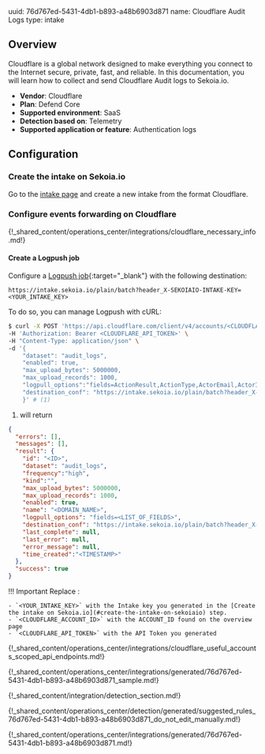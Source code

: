 uuid: 76d767ed-5431-4db1-b893-a48b6903d871
name: Cloudflare Audit Logs
type: intake

## Overview

Cloudflare is a global network designed to make everything you connect to the Internet secure, private, fast, and reliable. In this documentation, you will learn how to collect and send Cloudflare Audit logs to Sekoia.io.

- **Vendor**: Cloudflare
- **Plan**: Defend Core
- **Supported environment**: SaaS
- **Detection based on**: Telemetry
- **Supported application or feature**: Authentication logs

## Configuration

### Create the intake on Sekoia.io

Go to the [intake page](https://app.sekoia.io/operations/intakes) and create a new intake from the format Cloudflare.

### Configure events forwarding on Cloudflare

{!_shared_content/operations_center/integrations/cloudflare_necessary_info.md!}

#### Create a Logpush job

Configure a [Logpush job](https://developers.cloudflare.com/logs/reference/logpush-api-configuration/){:target="_blank"} with the following destination:

`https://intake.sekoia.io/plain/batch?header_X-SEKOIAIO-INTAKE-KEY=<YOUR_INTAKE_KEY>`


To do so, you can manage Logpush with cURL:

```bash
$ curl -X POST 'https://api.cloudflare.com/client/v4/accounts/<CLOUDFLARE_ACCOUNT_ID>/logpush/jobs' \
-H 'Authorization: Bearer <CLOUDFLARE_API_TOKEN>' \
-H "Content-Type: application/json" \
-d '{
    "dataset": "audit_logs",    
    "enabled": true,     
    "max_upload_bytes": 5000000,     
    "max_upload_records": 1000,
    "logpull_options":"fields=ActionResult,ActionType,ActorEmail,ActorID,ActorIP,ActorType,ID,Interface,Metadata,NewValue,OldValue,OwnerID,ResourceID,ResourceType,When&timestamps=rfc3339",
    "destination_conf": "https://intake.sekoia.io/plain/batch?header_X-SEKOIAIO-INTAKE-KEY=<YOUR_INTAKE_KEY>"
    }' # (1)
```

1. will return
```json
{
  "errors": [],
  "messages": [],
  "result": {
    "id": "<ID>",
    "dataset": "audit_logs",
    "frequency":"high",
    "kind":"", 
    "max_upload_bytes": 5000000,     
    "max_upload_records": 1000, 
    "enabled": true,
    "name": "<DOMAIN_NAME>",
    "logpull_options": "fields=<LIST_OF_FIELDS>",
    "destination_conf": "https://intake.sekoia.io/plain/batch?header_X-SEKOIAIO-INTAKE-KEY=<YOUR_INTAKE_KEY>",
    "last_complete": null,
    "last_error": null,
    "error_message": null,
    "time_created":"<TIMESTAMP>"
  },
  "success": true
}
```

!!! Important
    Replace :

    - `<YOUR_INTAKE_KEY>` with the Intake key you generated in the [Create the intake on Sekoia.io](#create-the-intake-on-sekoiaio) step.
    - `<CLOUDFLARE_ACCOUNT_ID>` with the ACCOUNT_ID found on the overview page
    - `<CLOUDFLARE_API_TOKEN>` with the API Token you generated
{!_shared_content/operations_center/integrations/cloudflare_useful_accounts_scoped_api_endpoints.md!}

{!_shared_content/operations_center/integrations/generated/76d767ed-5431-4db1-b893-a48b6903d871_sample.md!}

{!_shared_content/integration/detection_section.md!}

{!_shared_content/operations_center/detection/generated/suggested_rules_76d767ed-5431-4db1-b893-a48b6903d871_do_not_edit_manually.md!}

{!_shared_content/operations_center/integrations/generated/76d767ed-5431-4db1-b893-a48b6903d871.md!}
